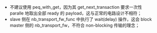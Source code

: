 * 不建议使用 peq_with_get，因为其 get_next_transaction 要求一次性 paralle 地取出全部 ready 的 payload，这与正常的电路设计不相符；
* slave 侧在 nb_transport_fw_func 中执行了 wait(delay) 操作，这会 block master 侧的 nb_transport_fw，不符合 non-blocking 传输的理念；

